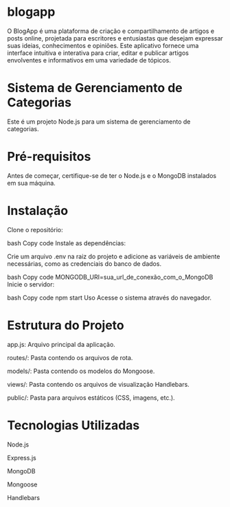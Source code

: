 # blogapp
O BlogApp é uma plataforma de criação e compartilhamento de artigos e posts online, projetada para escritores e entusiastas que desejam expressar suas ideias, conhecimentos
e opiniões. Este aplicativo fornece uma interface intuitiva e interativa para criar, editar e publicar artigos envolventes e informativos em uma variedade de tópicos.

# Sistema de Gerenciamento de Categorias
Este é um projeto Node.js para um sistema de gerenciamento de categorias.

# Pré-requisitos
Antes de começar, certifique-se de ter o Node.js e o MongoDB instalados em sua máquina.

# Instalação
Clone o repositório:

bash
Copy code
Instale as dependências:



Crie um arquivo .env na raiz do projeto e adicione as variáveis de ambiente necessárias, como as credenciais do banco de dados.

bash
Copy code
MONGODB_URI=sua_url_de_conexão_com_o_MongoDB
Inicie o servidor:

bash
Copy code
npm start
Uso
Acesse o sistema através do navegador.



# Estrutura do Projeto
app.js: Arquivo principal da aplicação.

routes/: Pasta contendo os arquivos de rota.

models/: Pasta contendo os modelos do Mongoose.

views/: Pasta contendo os arquivos de visualização Handlebars.

public/: Pasta para arquivos estáticos (CSS, imagens, etc.).

# Tecnologias Utilizadas
Node.js

Express.js

MongoDB

Mongoose

Handlebars





